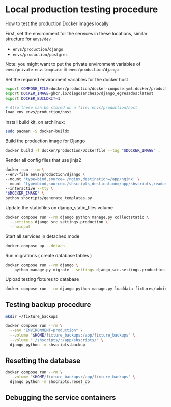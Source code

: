 # Local production testing procedure
How to test the production Docker images locally

First, set the environment for the services in these locations, similar structure for `envs/dev`

- `envs/production/django`
- `envs/production/postgres`

Note: you might want to put the private environment variables of `envs/private.env.template` in `envs/production/django`

Set the required environment variables for the docker host

```bash
export COMPOSE_FILE=docker/production/docker-compose.yml:docker/production/docker.localprod.yml
export DOCKER_IMAGE=ghcr.io/diegosanchezp/django_egresados:latest
export DOCKER_BUILDKIT=1

# Also these can be stored on a file: envs/production/host
load_env envs/production/host
```

Install build kit, on archlinux:

```bash
sudo pacman -S docker-buildx
```

Build the production image for Django

``` bash
docker build -f docker/production/Dockerfile --tag "$DOCKER_IMAGE" .
```

Render all config files that use jinja2

```bash
docker run --rm \
--env-file envs/production/django \
--mount 'type=bind,source=./nginx,destination=/app/nginx' \
--mount 'type=bind,source=./shscripts,destination=/app/shscripts,readonly' \
--interactive --tty \
"$DOCKER_IMAGE" \
python shscripts/generate_templates.py
```

Update the staticfiles on django_static_files volume

```bash
docker compose run --rm django python manage.py collectstatic \
  --settings django_src.settings.production \
  --noinput
```

Start all services in detached mode

```bash
docker-compose up --detach
```

Run migrations ( create database tables )

```bash
docker compose run --rm django \
    python manage.py migrate --settings django_src.settings.production
```

Upload testing fixtures to database

```bash
docker compose run --rm django python manage.py loaddata fixtures/admin.json fixtures/wagtail_pages.json
```

## Testing backup procedure
```bash
mkdir ~/fixture_backups
```

```bash
docker compose run --rm \
  --env "ENVIRONMENT=production" \
  --volume "$HOME/fixture_backups:/app/fixture_backups" \
  --volume "./shscripts/:/app/shscripts/" \
  django python -m shscripts.backup
```
## Resetting the database
```bash
docker compose run --rm \
  --volume "$HOME/fixture_backups:/app/fixture_backups" \
  django python -m shscripts.reset_db
```

## Debugging the service containers

